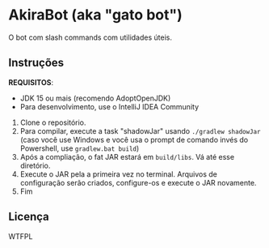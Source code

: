 # AkiraBot (aka "gato bot")
O bot com slash commands com utilidades úteis.  
## Instruções
**REQUISITOS**:
* JDK 15 ou mais (recomendo AdoptOpenJDK)
* Para desenvolvimento, use o IntelliJ IDEA Community

1. Clone o repositório.
2. Para compilar, execute a task "shadowJar" usando `./gradlew shadowJar` (caso você use Windows e você usa o prompt de comando invés do Powershell, use `gradlew.bat build`)
3. Após a compliação, o fat JAR estará em `build/libs`. Vá até esse diretório.
4. Execute o JAR pela a primeira vez no terminal. Arquivos de configuração serão criados, configure-os e execute o JAR novamente.
5. Fim
## Licença
WTFPL